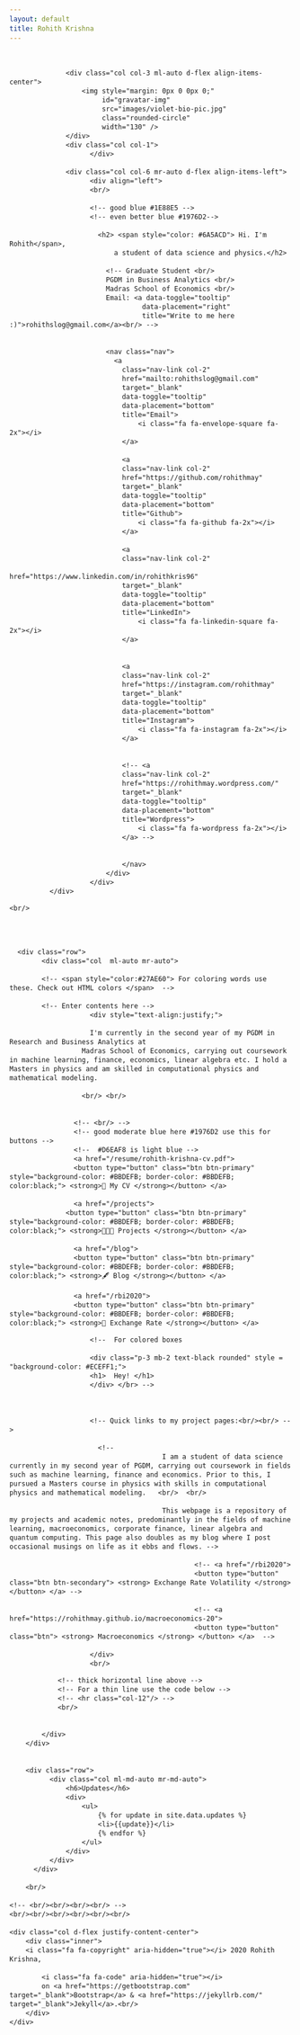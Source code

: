 ```yaml
---
layout: default
title: Rohith Krishna
---
```


<div class="container-fluid">

<br/>
          <div class="row">

                  <div class="col col-3 ml-auto d-flex align-items-center">
                      <img style="margin: 0px 0 0px 0;"
                           id="gravatar-img"
                           src="images/violet-bio-pic.jpg"
                           class="rounded-circle"
                           width="130" />
                  </div>
                  <div class="col col-1">
                        </div>

                  <div class="col col-6 mr-auto d-flex align-items-left">
                        <div align="left">
                        <br/>

                        <!-- good blue #1E88E5 -->
                        <!-- even better blue #1976D2-->

                          <h2> <span style="color: #6A5ACD"> Hi. I'm Rohith</span>,
                              a student of data science and physics.</h2>

                            <!-- Graduate Student <br/>
                            PGDM in Business Analytics <br/>
                            Madras School of Economics <br/>
                            Email: <a data-toggle="tooltip"
                                     data-placement="right"
                                     title="Write to me here :)">rohithslog@gmail.com</a><br/> -->


                            <nav class="nav">
                              <a
                                class="nav-link col-2"
                                href="mailto:rohithslog@gmail.com"
                                target="_blank"
                                data-toggle="tooltip"
                                data-placement="bottom"
                                title="Email">
                                    <i class="fa fa-envelope-square fa-2x"></i>
                                </a>

                                <a
                                class="nav-link col-2"
                                href="https://github.com/rohithmay"
                                target="_blank"
                                data-toggle="tooltip"
                                data-placement="bottom"
                                title="Github">
                                    <i class="fa fa-github fa-2x"></i>
                                </a>

                                <a
                                class="nav-link col-2"
                                href="https://www.linkedin.com/in/rohithkris96"
                                target="_blank"
                                data-toggle="tooltip"
                                data-placement="bottom"
                                title="LinkedIn">
                                    <i class="fa fa-linkedin-square fa-2x"></i>
                                </a>


                                <a
                                class="nav-link col-2"
                                href="https://instagram.com/rohithmay"
                                target="_blank"
                                data-toggle="tooltip"
                                data-placement="bottom"
                                title="Instagram">
                                    <i class="fa fa-instagram fa-2x"></i>
                                </a>


                                <!-- <a
                                class="nav-link col-2"
                                href="https://rohithmay.wordpress.com/"
                                target="_blank"
                                data-toggle="tooltip"
                                data-placement="bottom"
                                title="Wordpress">
                                    <i class="fa fa-wordpress fa-2x"></i>
                                </a> -->


                                </nav>
                            </div>
                        </div>
              </div>



<!--
Template for latest updates here
  <div class="row">
        <div class="col col-md-8 ml-md-auto mr-md-auto">
            <h6>Latest Updates</h6>
            <div>
                <ul>
                    {% for update in site.data.updates %}
                    <li>{{update}}</li>
                    {% endfor %}
                </ul>
            </div>
        </div>
    </div> -->



<!--  Template for new stuff here
<br/>
  <div class="row">
        <div class="col col-md-8 ml-auto mr-auto">
            <h6>title</h6>
            <ul>

            </ul>
        </div>
    </div> <br/> -->

    <br/>

<br/><br/>

      <div class="row">
            <div class="col  ml-auto mr-auto">

            <!-- <span style="color:#27AE60"> For coloring words use these. Check out HTML colors </span>  -->

            <!-- Enter contents here -->
                        <div style="text-align:justify;">

                        I'm currently in the second year of my PGDM in Research and Business Analytics at
                      Madras School of Economics, carrying out coursework in machine learning, finance, economics, linear algebra etc. I hold a Masters in physics and am skilled in computational physics and mathematical modeling.

                      <br/> <br/>


                    <!-- <br/> -->
                    <!-- good moderate blue here #1976D2 use this for buttons -->
                    <!--  #D6EAF8 is light blue -->
                    <a href="/resume/rohith-krishna-cv.pdf">
                    <button type="button" class="btn btn-primary" style="background-color: #BBDEFB; border-color: #BBDEFB; color:black;"> <strong>📃 My CV </strong></button> </a>

                    <a href="/projects">
                  <button type="button" class="btn btn-primary" style="background-color: #BBDEFB; border-color: #BBDEFB; color:black;"> <strong>👨🏻‍💻 Projects </strong></button> </a>

                    <a href="/blog">
                    <button type="button" class="btn btn-primary" style="background-color: #BBDEFB; border-color: #BBDEFB; color:black;"> <strong>🖋️ Blog </strong></button> </a>

                    <a href="/rbi2020">
                    <button type="button" class="btn btn-primary" style="background-color: #BBDEFB; border-color: #BBDEFB; color:black;"> <strong>🏦 Exchange Rate </strong></button> </a>

<!--


                        I'm a student of data science and am currently carrying coursework in the areas of machine learning, finance, linear algebra etc.   <br/><br/>

                        This site is both a repository of my projects & notes on topics in economics, data science and quantum computing and also my blog where I post occasional musings. <br/> <br/> -->

                        <!--  For colored boxes

                        <div class="p-3 mb-2 text-black rounded" style = "background-color: #ECEFF1;">
                        <h1>  Hey! </h1>
                        </div> </br> -->



                        <!-- Quick links to my project pages:<br/><br/> -->

                          <!--
                                          I am a student of data science currently in my second year of PGDM, carrying out coursework in fields such as machine learning, finance and economics. Prior to this, I pursued a Masters course in physics with skills in computational physics and mathematical modeling.   <br/>  <br/>

                                          This webpage is a repository of my projects and academic notes, predominantly in the fields of machine learning, macroeconomics, corporate finance, linear algebra and quantum computing. This page also doubles as my blog where I post occasional musings on life as it ebbs and flows. -->

                                                  <!-- <a href="/rbi2020">
                                                  <button type="button" class="btn btn-secondary"> <strong> Exchange Rate Volatility </strong></button> </a> -->

                                                  <!-- <a href="https://rohithmay.github.io/macroeconomics-20">
                                                  <button type="button" class="btn"> <strong> Macroeconomics </strong> </button> </a>  -->

                        </div>
                        <br/>

<!--

                <hr  style="height:2px;border-width:0;color:gray;background-color:gray" /> -->


                <!-- thick horizontal line above -->
                <!-- For a thin line use the code below -->
                <!-- <hr class="col-12"/> -->
                <br/>


            </div>
        </div>


        <div class="row">
              <div class="col ml-md-auto mr-md-auto">
                  <h6>Updates</h6>
                  <div>
                      <ul>
                          {% for update in site.data.updates %}
                          <li>{{update}}</li>
                          {% endfor %}
                      </ul>
                  </div>
              </div>
          </div>

        <br/>

    <!-- <br/><br/><br/><br/> -->
    <br/><br/><br/><br/><br/><br/>

    <div class="col d-flex justify-content-center">
        <div class="inner">
        <i class="fa fa-copyright" aria-hidden="true"></i> 2020 Rohith Krishna,

            <i class="fa fa-code" aria-hidden="true"></i>
            on <a href="https://getbootstrap.com" target="_blank">Bootstrap</a> & <a href="https://jekyllrb.com/" target="_blank">Jekyll</a>.<br/>
        </div>
    </div>








</div>

